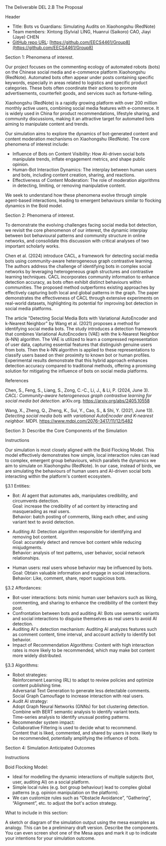 The Deliverable DEL 2.B The Proposal

Header

* Title: Bots vs Guardians: Simulating Audits on Xiaohongshu (RedNote)  
* Team members: Xintong (Sylvia) LING, Huanrui (Saikoro) CAO, Jiayi (Jaye) CHEN  
* [GitHub repo URL](https://github.com/EECS4461/Group8):  [https://github.com/EECS4461/Group8](https://github.com/EECS4461/Group8)

Section 1: Phenomena of interest.

Our project focuses on the commenting ecology of automated robots (bots) on the Chinese social media and e-commerce platform Xiaohongshu (RedNote). Automated bots often appear under posts containing specific keywords, especially in areas related to logistics and specific product categories. These bots often coordinate their actions to promote advertisements, counterfeit goods, and services such as fortune-telling.

Xiaohongshu (RedNote) is a rapidly growing platform with over 200 million monthly active users, combining social media features with e-commerce. It is widely used in China for product recommendations, lifestyle sharing, and community discussions, making it an attractive target for automated bots aiming to manipulate content and trends.

Our simulation aims to explore the dynamics of bot-generated content and content moderation mechanisms on Xiaohongshu (RedNote). The core phenomena of interest include:

* Influence of Bots on Content Visibility: How AI-driven social bots manipulate trends, inflate engagement metrics, and shape public opinion.  
* Human-Bot Interaction Dynamics: The interplay between human users and bots, including content creation, sharing, and reactions.  
* Effectiveness of Content Moderation: The role of moderation algorithms in detecting, limiting, or removing manipulative content.

We seek to understand how these phenomena evolve through simple agent-based interactions, leading to emergent behaviours similar to flocking dynamics in the Boid model.

Section 2: Phenomena of interest.

To demonstrate the evolving challenges facing social media bot detection, we revisit the core phenomenon of our interest, the dynamic interplay between bot behavioural patterns and community structure in online networks, and consolidate this discussion with critical analyses of two important scholarly works.

Chen et al. (2024) introduce CACL, a framework for detecting social media bots using community-aware heterogeneous graph contrastive learning. The authors address the challenge of identifying bots in complex social networks by leveraging heterogeneous graph structures and contrastive learning techniques. CACL incorporates community information to enhance detection accuracy, as bots often exhibit distinct behaviours within communities. The proposed method outperforms existing approaches by effectively capturing both local and global patterns in the graph. The paper demonstrates the effectiveness of CACL through extensive experiments on real-world datasets, highlighting its potential for improving bot detection in social media platforms.

The article "Detecting Social Media Bots with Variational AutoEncoder and k-Nearest Neighbor" by Wang et al. (2021) proposes a method for identifying social media bots. The study introduces a detection framework that combines Variational AutoEncoders (VAE) with the k-Nearest Neighbor (k-NN) algorithm. The VAE is utilized to learn a compressed representation of user data, capturing essential features that distinguish genuine users from bots. Then the k-NN algorithm is applied to these representations to classify users based on their proximity to known bot or human profiles. Experimental results demonstrate that this hybrid approach enhances detection accuracy compared to traditional methods, offering a promising solution for mitigating the influence of bots on social media platforms.

References

Chen, S., Feng, S., Liang, S., Zong, C.-C., Li, J., & Li, P. (2024, June 3). *CACL: Community-aware heterogeneous graph contrastive learning for social media bot detection*. arXiv.org. https://arxiv.org/abs/2405.10558

Wang, X., Zheng, Q., Zheng, K., Sui, Y., Cao, S., & Shi, Y. (2021, June 13). *Detecting social media bots with variational AutoEncoder and K-nearest neighbor*. MDPI. https://www.mdpi.com/2076-3417/11/12/5482 

Section 3: Describe the Core Components of the Simulation

Instructions

Our simulation is most closely aligned with the Boid Flocking Model. This model effectively demonstrates how simple, local interaction rules can lead to complex, emergent group behaviours, which parallels the dynamics we aim to simulate on Xiaohongshu (RedNote). In our case, instead of birds, we are simulating the behaviours of human users and AI-driven social bots interacting within the platform's content ecosystem.

§3.1 Entities: 

* Bot: AI agent that automates ads, manipulates credibility, and circumvents detection.           
  Goal: increase the credibility of ad content by interacting and masquerading as real users.  
  Behavior: batch posting of comments, liking each other, and using variant text to avoid detection.  
* Auditing AI: Detection algorithm responsible for identifying and removing bot content.  
  Goal: accurately detect and remove bot content while reducing misjudgments.  
  Behavior: analysis of text patterns, user behavior, social network relationships.  
    
* Human users: real users whose behavior may be influenced by bots.  
  Goal: Obtain valuable information and engage in social interactions.  
  Behavior: Like, comment, share, report suspicious bots.


§3.2 Affordances:

* Bot-user interactions: bots mimic human user behaviors such as liking, commenting, and sharing to enhance the credibility of the content they post.  
* Confrontation between bots and auditing AI: Bots use semantic variants and social interactions to disguise themselves as real users to avoid AI detection.  
* Auditing AI's detection mechanism: Auditing AI analyzes features such as comment content, time interval, and account activity to identify bot behavior.  
* Impact of Recommendation Algorithms: Content with high interaction rates is more likely to be recommended, which may make bot content more widely distributed.

§3.3 Algorithms:

* Robot strategies:  
  Reinforcement Learning (RL) to adapt to review policies and optimize content publishing time.  
  Adversarial Text Generation to generate less detectable comments.  
  Social Graph Camouflage to increase interaction with real users.  
* Audit AI strategy:  
  Adopt Graph Neural Networks (GNNs) for bot clustering detection.  
  Combine with BERT semantic analysis to identify variant texts.  
  Time-series analysis to identify unusual posting patterns.  
* Recommender system impact:  
  Collaborative Filtering is used to decide what to recommend.  
  Content that is liked, commented, and shared by users is more likely to be recommended, potentially amplifying the influence of bots.


Section 4: Simulation Anticipated Outcomes

Instructions

Boid Flocking Model:

* Ideal for modelling the dynamic interactions of multiple subjects (bot, user, auditing AI) on a social platform.  
* Simple local rules (e.g. bot group behaviour) lead to complex global patterns (e.g. opinion manipulation on the platform).  
* We can customize rules such as “Obstacle Avoidance”, “Gathering”, “Alignment”, etc. to adjust the bot's action strategy.

What to include in this section:

A sketch or diagram of the simulation output using the mesa examples as analogy. This can be a preliminary draft version. Describe the components. You can even screen shot one of the Mesa apps and mark it up to indicate your intentions for your simulation outcome.


